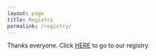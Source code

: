 ```yaml
---
layout: page
title: Registry
permalink: /registry/
---
```


Thanks everyone. Click [HERE](https://www.myregistry.com/wedding-registry/Tyler-Reny-Becca-Larson-Los-Angeles-CA/1151677) to go to our registry.
